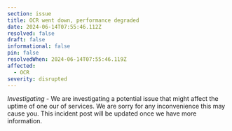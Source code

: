 ```yaml
---
section: issue
title: OCR went down, performance degraded
date: 2024-06-14T07:55:46.112Z
resolved: false
draft: false
informational: false
pin: false
resolvedWhen: 2024-06-14T07:55:46.119Z
affected:
  - OCR
severity: disrupted
---
```

*Investigating* - We are investigating a potential issue that might affect the uptime of one our of services. We are sorry for any inconvenience this may cause you. This incident post will be updated once we have more information.